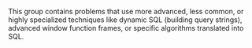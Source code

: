 This group contains problems that use more advanced, less common, or highly specialized techniques like dynamic SQL (building query strings), advanced window function frames, or specific algorithms translated into SQL.

